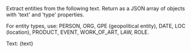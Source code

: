 Extract entities from the following text. Return as a JSON array of objects with 'text' and 'type' properties.

For entity types, use: PERSON, ORG, GPE (geopolitical entity), DATE, LOC (location), PRODUCT, EVENT, WORK_OF_ART, LAW, ROLE.

Text: {text}